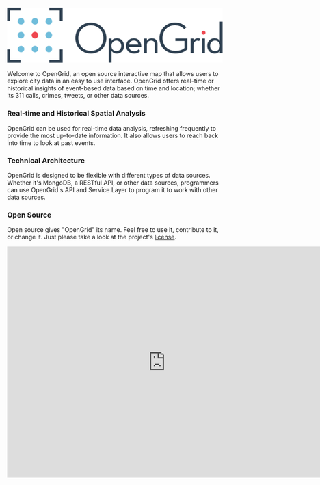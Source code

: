 [![OpenGrid](./media/Opengrid_Logo_Horizontal_3Color.png)](https://chicago.opengrid.io/opengrid/)

<p>
Welcome to OpenGrid, an open source interactive map that allows users to explore city data in an easy to use interface. OpenGrid offers real-time or historical insights of event-based data based on time and location; whether its 311 calls, crimes, tweets, or other data sources.
</p>

<!--
This documentation provides a wide overview of OpenGrid, from how to explore data to detailed API documentation. 
n-->

### Real-time and Historical Spatial Analysis
OpenGrid can be used for real-time data analysis, refreshing frequently to provide the most up-to-date information. It also allows users to reach back into time to look at past events.

### Technical Architecture

OpenGrid is designed to be flexible with different types of data sources. Whether it's MongoDB, a RESTful API, or other data sources, programmers can use OpenGrid's API and Service Layer to program it to work with other data sources.

### Open Source

Open source gives "OpenGrid" its name. Feel free to use it, contribute to it, or change it. Just please take a look at the project's <a href="https://github.com/Chicago/opengrid/blob/master/LICENSE.md">license</a>.


<iframe width="740" height="541" src="https://www.youtube.com/embed/pzhmbtf2Vp8" frameborder="0" allow="autoplay; encrypted-media" allowfullscreen></iframe>
<br>
<br>
